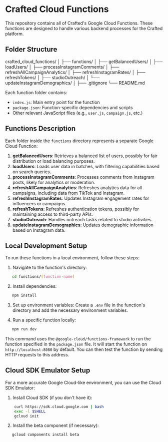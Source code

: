 # Crafted Cloud Functions

This repository contains all of Crafted's Google Cloud Functions. These functions are designed to handle various backend processes for the Crafted platform.

## Folder Structure

crafted_cloud_functions/
│
├── functions/
│   ├── getBalancedUsers/
│   ├── loadUsers/
│   ├── processInstagramComments/
│   ├── refreshAllCampaignAnalytics/
│   ├── refreshInstagramRates/
│   ├── refreshTokens/
│   ├── studioOutreach/
│   └── updateInstagramDemographics/
│
├── .gitignore
└── README.md

Each function folder contains:
- `index.js`: Main entry point for the function
- `package.json`: Function-specific dependencies and scripts
- Other relevant JavaScript files (e.g., `user.js`, `campaign.js`, etc.)


## Functions Description

Each folder inside the `functions` directory represents a separate Google Cloud Function:

1. **getBalancedUsers**: Retrieves a balanced list of users, possibly for fair distribution or load balancing purposes.
2. **loadUsers**: Loads user data in batches, with filtering capabilities based on search queries.
3. **processInstagramComments**: Processes comments from Instagram posts, likely for analytics or moderation.
4. **refreshAllCampaignAnalytics**: Refreshes analytics data for all campaigns, including data from TikTok and Instagram.
5. **refreshInstagramRates**: Updates Instagram engagement rates for influencers or campaigns.
6. **refreshTokens**: Refreshes authentication tokens, possibly for maintaining access to third-party APIs.
7. **studioOutreach**: Handles outreach tasks related to studio activities.
8. **updateInstagramDemographics**: Updates demographic information based on Instagram data.

## Local Development Setup

To run these functions in a local environment, follow these steps:

1. Navigate to the function's directory:
```bash
   cd functions/[function-name]
```

2. Install dependencies:
```bash
   npm install
```

3. Set up environment variables:
Create a `.env` file in the function's directory and add the necessary environment variables.

4. Run a specific function locally:
```bash
   npm run dev
```
This command uses the `@google-cloud/functions-framework` to run the function specified in the `package.json` file. It will start the function on `http://localhost:8080` by default. You can then test the function by sending HTTP requests to this address.

## Cloud SDK Emulator Setup

For a more accurate Google Cloud-like environment, you can use the Cloud SDK Emulator:

1. Install Cloud SDK (if you don't have it):
```bash
    curl https://sdk.cloud.google.com | bash
    exec -l $SHELL
    gcloud init
```
2. Install the beta component (if necessary):
```bash
   gcloud components install beta
```


